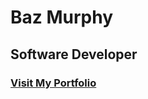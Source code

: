 <h1>Baz Murphy</h1>
<h2>Software Developer</h2>
<h3><a href="https://bazmurphy.com" target="_blank">Visit My Portfolio</a></h3>

<!--
<hr>
<h3>Skills</h3>
<table>
  <tr>
    <td><b>Foundation</b></td>
    <td><img src="images/html.svg" width="32"><br/><span>HTML<span></td>
    <td><img src="images/css.svg" width="32"><br/><span>CSS<span></td>
    <td><img src="images/javascript.svg" width="32"><br/><span>JavaScript<span></td>
    <td><img src="images/typescript.svg" width="32"><br/><span>TypeScript<span></td>
  </tr>
  <tr>
    <td><b>Testing</b></td>
    <td><img src="images/jest.svg" width="32"><br/><span>Jest<span></td>
    <td><img src="images/cypress.svg" width="32"><br/><span>Cypress<span></td>
    <td><img src="images/vitest.svg" width="32"><br/><span>Vitest<span></td>
    <td><img src="images/testing-library.svg" width="32"><br/><span>RTL<span></td>
  </tr>
  <tr>
    <td><b>Frontend</b></td>
    <td><img src="images/react.svg" width="32"><br/><span>React<span></td>
    <td><img src="images/vite.svg" width="32"><br/><span>Vite<span></td>
    <td><img src="images/nextjs.svg" width="32"><br/><span>NextJS<span></td>
    <td>
    </td>
  </tr>
  <tr>
    <td><b>Backend</b></td>
    <td><img src="images/nodejs.svg" width="32"><br/><span>NodeJS<span></td>
    <td><img src="images/postgresql.svg" width="32"><br/><span>PostgreSQL<span></td>
    <td><img src="images/mongodb.svg" width="32"><br/><span>MongoDB<span></td>
    <td><img src="images/graphql.svg" width="32"><br/><span>GraphQL<span></td>
  </tr>
  <tr>
    <td><b>Cloud</b></td>
    <td><img src="images/aws.svg" width="32"><br/><span>AWS<span></td>
    <td><img src="images/docker.svg" width="32"><br/><span>Docker<span></td>
    <td><img src="images/terraform.svg" width="32"><br/><span>Terraform<span></td>
    <td><img src="images/kubernetes.svg" width="32"><br/><span>Kubernetes<span></td>
  </tr>
</table>
-->

<!--
<hr>
<h3>Projects</h3>
<ul>
  <li><a href="http://lhfb.s3-website.eu-west-2.amazonaws.com/">Fullstack Website for External Client with Traditional Cloud Infrastructure</a></li>
  <li><a href="http://star-cyf.onrender.com">Fullstack Discussion Forum for Charity Community (with upcoming Serverless Cloud Infrastructure)</a></li>
  <li><a href="https://cyf-bazmurphy-projects.netlify.app/">CYF Projects Portfolio</a></li>
  <li><a href="https://cyf-bazmurphy-codewars.netlify.app">CodeWars Collections Completion Tracker</a></li>
  <li><a href="https://fullstack-workout.netlify.app/">FullStack MERN Workout Planner</a></li>
  <li><a href="https://bazmurphy-fullstack-videos.netlify.app/">FullStack PERN Video Recommendations</a></li>
  <li><a href="https://bazmurphy-t3-social-media.vercel.app/">FullStack Social Media Clone</a></li>
  <li><a href="https://cyf-bazmurphy-sql.onrender.com">FullStack PERN Ecommerce Management</a></li>
  <li><a href="https://bazmurphy-expense-tracker.cyclic.app/">Fullstack MERN Expenses Tracker</a></li>
</ul>
--->

<!--
<hr>
<h3>Statistics</h3>
![](http://github-profile-summary-cards.vercel.app/api/cards/profile-details?username=bazmurphy&theme=github_dark) 
<img src="https://github-readme-stats.vercel.app/api/top-langs/?username=bazmurphy&layout=compact&theme=vision-friendly-dark">
<img src="http://github-readme-streak-stats.herokuapp.com?user=bazmurphy&theme=github-dark-blue&hide_border=true&border_radius=3&date_format=j%20M%5B%20Y%5D">
<img src="https://komarev.com/ghpvc/?username=bazmurphy&label=views">
-->
